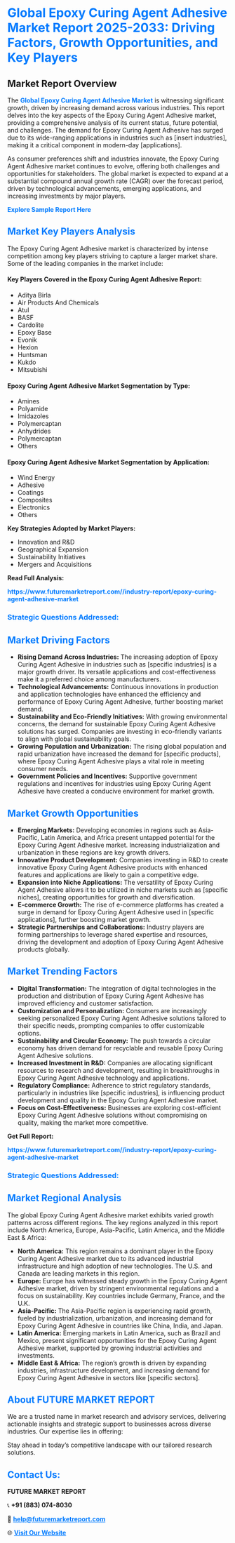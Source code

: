 <h1 style="color: #007BFF;">Global Epoxy Curing Agent Adhesive Market Report 2025-2033: Driving Factors, Growth Opportunities, and Key Players</h1>

<section id="overview">
<h2>Market Report Overview</h2>
<p>The <a href="https://www.futuremarketreport.com//industry-report/epoxy-curing-agent-adhesive-market" style="color: #007BFF; text-decoration: none;"><strong>Global Epoxy Curing Agent Adhesive Market</strong></a> is witnessing significant growth, driven by increasing demand across various industries. This report delves into the key aspects of the Epoxy Curing Agent Adhesive market, providing a comprehensive analysis of its current status, future potential, and challenges. The demand for Epoxy Curing Agent Adhesive has surged due to its wide-ranging applications in industries such as [insert industries], making it a critical component in modern-day [applications].</p>
<p>As consumer preferences shift and industries innovate, the Epoxy Curing Agent Adhesive market continues to evolve, offering both challenges and opportunities for stakeholders. The global market is expected to expand at a substantial compound annual growth rate (CAGR) over the forecast period, driven by technological advancements, emerging applications, and increasing investments by major players.</p>
</section>

<section id="overview">
<p><a href="https://www.futuremarketreport.com//request-sample/reportId=50709" style="color: #007BFF; text-decoration: none;"><strong>Explore Sample Report Here</strong></a></p>
</section>

<section id="key-players">
<h2 style="color: #007BFF;">Market Key Players Analysis</h2>
<p>The Epoxy Curing Agent Adhesive market is characterized by intense competition among key players striving to capture a larger market share. Some of the leading companies in the market include:</p>
<h4>Key Players Covered in the Epoxy Curing Agent Adhesive Report:</h4>
<ul><li>Aditya Birla</li><li>Air Products And Chemicals</li><li>Atul</li><li>BASF</li><li>Cardolite</li><li>Epoxy Base</li><li>Evonik</li><li>Hexion</li><li>Huntsman</li><li>Kukdo</li><li>Mitsubishi</li></ul>
<h4>Epoxy Curing Agent Adhesive Market Segmentation by Type:</h4>
<ul><li>Amines</li><li>Polyamide</li><li>Imidazoles</li><li>Polymercaptan</li><li>Anhydrides</li><li>Polymercaptan</li><li>Others</li></ul>

<h4>Epoxy Curing Agent Adhesive Market Segmentation by Application:</h4>
<ul><li>Wind Energy</li><li>Adhesive</li><li>Coatings</li><li>Composites</li><li>Electronics</li><li>Others</li></ul>
<p><strong>Key Strategies Adopted by Market Players:</strong></p>
<ul>
<li>Innovation and R&D</li>
<li>Geographical Expansion</li>
<li>Sustainability Initiatives</li>
<li>Mergers and Acquisitions</li>
</ul>
</section>

<section>
<p><strong>Read Full Analysis: </strong></p><a href="https://www.futuremarketreport.com//industry-report/epoxy-curing-agent-adhesive-market" style="color: #007BFF; text-decoration: none;"><strong>https://www.futuremarketreport.com//industry-report/epoxy-curing-agent-adhesive-market</strong></a>
<h3 style="color: #007BFF;">Strategic Questions Addressed:</h3>
</section>

<section id="driving-factors">
<h2 style="color: #007BFF;">Market Driving Factors</h2>
<ul>
<li><strong>Rising Demand Across Industries:</strong> The increasing adoption of Epoxy Curing Agent Adhesive in industries such as [specific industries] is a major growth driver. Its versatile applications and cost-effectiveness make it a preferred choice among manufacturers.</li>
<li><strong>Technological Advancements:</strong> Continuous innovations in production and application technologies have enhanced the efficiency and performance of Epoxy Curing Agent Adhesive, further boosting market demand.</li>
<li><strong>Sustainability and Eco-Friendly Initiatives:</strong> With growing environmental concerns, the demand for sustainable Epoxy Curing Agent Adhesive solutions has surged. Companies are investing in eco-friendly variants to align with global sustainability goals.</li>
<li><strong>Growing Population and Urbanization:</strong> The rising global population and rapid urbanization have increased the demand for [specific products], where Epoxy Curing Agent Adhesive plays a vital role in meeting consumer needs.</li>
<li><strong>Government Policies and Incentives:</strong> Supportive government regulations and incentives for industries using Epoxy Curing Agent Adhesive have created a conducive environment for market growth.</li>
</ul>
</section>

<section id="growth-opportunities">
<h2 style="color: #007BFF;">Market Growth Opportunities</h2>
<ul>
<li><strong>Emerging Markets:</strong> Developing economies in regions such as Asia-Pacific, Latin America, and Africa present untapped potential for the Epoxy Curing Agent Adhesive market. Increasing industrialization and urbanization in these regions are key growth drivers.</li>
<li><strong>Innovative Product Development:</strong> Companies investing in R&D to create innovative Epoxy Curing Agent Adhesive products with enhanced features and applications are likely to gain a competitive edge.</li>
<li><strong>Expansion into Niche Applications:</strong> The versatility of Epoxy Curing Agent Adhesive allows it to be utilized in niche markets such as [specific niches], creating opportunities for growth and diversification.</li>
<li><strong>E-commerce Growth:</strong> The rise of e-commerce platforms has created a surge in demand for Epoxy Curing Agent Adhesive used in [specific applications], further boosting market growth.</li>
<li><strong>Strategic Partnerships and Collaborations:</strong> Industry players are forming partnerships to leverage shared expertise and resources, driving the development and adoption of Epoxy Curing Agent Adhesive products globally.</li>
</ul>
</section>

<section id="trending-factors">
<h2 style="color: #007BFF;">Market Trending Factors</h2>
<ul>
<li><strong>Digital Transformation:</strong> The integration of digital technologies in the production and distribution of Epoxy Curing Agent Adhesive has improved efficiency and customer satisfaction.</li>
<li><strong>Customization and Personalization:</strong> Consumers are increasingly seeking personalized Epoxy Curing Agent Adhesive solutions tailored to their specific needs, prompting companies to offer customizable options.</li>
<li><strong>Sustainability and Circular Economy:</strong> The push towards a circular economy has driven demand for recyclable and reusable Epoxy Curing Agent Adhesive solutions.</li>
<li><strong>Increased Investment in R&D:</strong> Companies are allocating significant resources to research and development, resulting in breakthroughs in Epoxy Curing Agent Adhesive technology and applications.</li>
<li><strong>Regulatory Compliance:</strong> Adherence to strict regulatory standards, particularly in industries like [specific industries], is influencing product development and quality in the Epoxy Curing Agent Adhesive market.</li>
<li><strong>Focus on Cost-Effectiveness:</strong> Businesses are exploring cost-efficient Epoxy Curing Agent Adhesive solutions without compromising on quality, making the market more competitive.</li>
</ul>
</section>

<section>
<p><strong>Get Full Report: </strong></p><a href="https://www.futuremarketreport.com//industry-report/epoxy-curing-agent-adhesive-market" style="color: #007BFF; text-decoration: none;"><strong>https://www.futuremarketreport.com//industry-report/epoxy-curing-agent-adhesive-market</strong></a>
<h3 style="color: #007BFF;">Strategic Questions Addressed:</h3>
</section>


<section id="regional-analysis">
<h2 style="color: #007BFF;">Market Regional Analysis</h2>
<p>The global Epoxy Curing Agent Adhesive market exhibits varied growth patterns across different regions. The key regions analyzed in this report include North America, Europe, Asia-Pacific, Latin America, and the Middle East & Africa:</p>
<ul>
<li><strong>North America:</strong> This region remains a dominant player in the Epoxy Curing Agent Adhesive market due to its advanced industrial infrastructure and high adoption of new technologies. The U.S. and Canada are leading markets in this region.</li>
<li><strong>Europe:</strong> Europe has witnessed steady growth in the Epoxy Curing Agent Adhesive market, driven by stringent environmental regulations and a focus on sustainability. Key countries include Germany, France, and the U.K.</li>
<li><strong>Asia-Pacific:</strong> The Asia-Pacific region is experiencing rapid growth, fueled by industrialization, urbanization, and increasing demand for Epoxy Curing Agent Adhesive in countries like China, India, and Japan.</li>
<li><strong>Latin America:</strong> Emerging markets in Latin America, such as Brazil and Mexico, present significant opportunities for the Epoxy Curing Agent Adhesive market, supported by growing industrial activities and investments.</li>
<li><strong>Middle East & Africa:</strong> The region’s growth is driven by expanding industries, infrastructure development, and increasing demand for Epoxy Curing Agent Adhesive in sectors like [specific sectors].</li>
</ul>
</section>

<footer>
<h2 style="color: #007BFF;">About FUTURE MARKET REPORT</h2>
<p>We are a trusted name in market research and advisory services, delivering actionable insights and strategic support to businesses across diverse industries. Our expertise lies in offering:</p>

<p>Stay ahead in today’s competitive landscape with our tailored research solutions.</p>

<h2 style="color: #007BFF;">Contact Us:</h2>
<p><strong>FUTURE MARKET REPORT</strong></p>
<p>📞 <strong>+91 (883) 074-8030</strong></p>
<p>📧 <strong><a href="mailto:help@futuremarketreport.com" style="color: #007BFF;">help@futuremarketreport.com</a></strong></p>
<p>🌐 <strong><a href="https://www.futuremarketreport.com/" style="color: #007BFF;">Visit Our Website</a></strong></p>
</footer>
